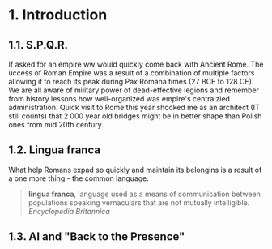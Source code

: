 # 1. Introduction

## 1.1. S.P.Q.R.

If asked for an empire ww would quickly come back with Ancient Rome. The uccess  of Roman Empire was a result of a combination of multiple factors allowing it to reach its peak during Pax Romana times (27 BCE to 128 CE). We are all aware of military power of dead-effective legions and remember from history lessons how well-organized was empire's centralzied administration. Quick visit to Rome this year shocked me as an architect (IT still counts) that 2 000 year old bridges might be in better shape than Polish ones from mid 20th century.

## 1.2. Lingua franca

What help Romans expad so quickly and maintain its belongins is a result of a one more thing - the common language.

> **lingua franca**, language used as a means of communication between populations speaking vernaculars that are not mutually intelligible.
> *Encyclopedia Britannica*

## 1.3. AI and "Back to the Presence"
